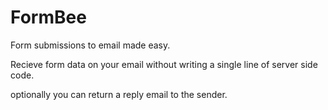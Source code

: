 # FormBee

Form submissions to email made easy.

Recieve form data on your email without writing a single line of server side code.

optionally you can return a reply email to the sender.